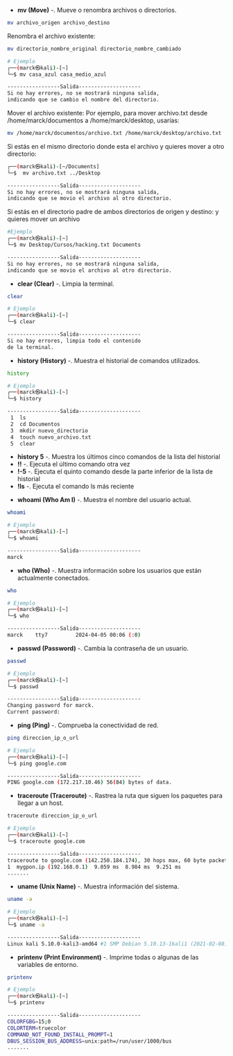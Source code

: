 - __mv (Move)__ -. Mueve o renombra archivos o directorios.  

```bash
mv archivo_origen archivo_destino
```
Renombra el archivo existente:

```bash
mv directorio_nombre_original directorio_nombre_cambiado
```
```bash
# Ejemplo
┌──(marck㉿kali)-[~]
└─$ mv casa_azul casa_medio_azul

-----------------Salida--------------------
Si no hay errores, no se mostrará ninguna salida, 
indicando que se cambio el nombre del directorio. 
```

Mover el archivo existente:
Por ejemplo, para mover archivo.txt desde /home/marck/documentos a /home/marck/desktop, usarías:

```bash
mv /home/marck/documentos/archivo.txt /home/marck/desktop/archivo.txt
```

Si estás en el mismo directorio donde esta el archivo y quieres mover a otro directorio:

```bash
┌──(marck㉿kali)-[~/Documents]
└─$  mv archivo.txt ../Desktop

-----------------Salida--------------------
Si no hay errores, no se mostrará ninguna salida, 
indicando que se movio el archivo al otro directorio. 
```

Si estás en el directorio padre de ambos directorios de origen y destino:
y quieres mover un archivo

```bash
#Ejemplo
┌──(marck㉿kali)-[~]
└─$ mv Desktop/Cursos/hacking.txt Documents

-----------------Salida--------------------
Si no hay errores, no se mostrará ninguna salida, 
indicando que se movio el archivo al otro directorio. 
```

- __clear (Clear)__ -.  Limpia la terminal.  

```bash
clear
```

```bash
# Ejemplo
┌──(marck㉿kali)-[~]
└─$ clear

-----------------Salida--------------------
Si no hay errores, limpia todo el contenido
de la terminal. 
```

- __history (History)__ -.  Muestra el historial de comandos utilizados.  

```bash
history
```

```bash
# Ejemplo
┌──(marck㉿kali)-[~]
└─$ history

-----------------Salida--------------------
 1  ls
 2  cd Documentos
 3  mkdir nuevo_directorio
 4  touch nuevo_archivo.txt
 5  clear
```

* **history 5** -.	Muestra los últimos cinco comandos de la lista del historial
* **!!**	-. Ejecuta el último comando otra vez
* **!-5**	-. Ejecuta el quinto comando desde la parte inferior de la lista de historial
* **!ls** -. Ejecuta el comando ls más reciente

- __whoami (Who Am I)__ -.  Muestra el nombre del usuario actual.  

```bash
whoami
```

```bash
# Ejemplo
┌──(marck㉿kali)-[~]
└─$ whoami

-----------------Salida--------------------
marck
```

- __who (Who)__ -. Muestra información sobre los usuarios que están actualmente conectados.  

```bash
who
```

```bash
# Ejemplo
┌──(marck㉿kali)-[~]
└─$ who

-----------------Salida--------------------
marck    tty7         2024-04-05 00:06 (:0)
```

- __passwd (Password)__ -. Cambia la contraseña de un usuario.  

```bash
passwd
```

```bash
# Ejemplo
┌──(marck㉿kali)-[~]
└─$ passwd

-----------------Salida--------------------
Changing password for marck.
Current password: 
```

- __ping (Ping)__ -. Comprueba la conectividad de red.  

```bash
ping direccion_ip_o_url
```

```bash
# Ejemplo
┌──(marck㉿kali)-[~]
└─$ ping google.com

-----------------Salida--------------------
PING google.com (172.217.10.46) 56(84) bytes of data.
```

- __traceroute (Traceroute)__ -. Rastrea la ruta que siguen los paquetes para llegar a un host.  

```bash
traceroute direccion_ip_o_url
```

```bash
# Ejemplo
┌──(marck㉿kali)-[~]
└─$ traceroute google.com

-----------------Salida--------------------
traceroute to google.com (142.250.184.174), 30 hops max, 60 byte packets
1  mygpon.ip (192.168.0.1)  9.059 ms  8.984 ms  9.251 ms
.......
```

- __uname (Unix Name)__ -. Muestra información del sistema.  

```bash
uname -a
```

```bash
# Ejemplo
┌──(marck㉿kali)-[~]
└─$ uname -a

-----------------Salida--------------------
Linux kali 5.10.0-kali3-amd64 #1 SMP Debian 5.10.13-1kali1 (2021-02-08) x86_64 GNU/Linux
```

- __printenv (Print Environment)__ -. Imprime todas o algunas de las variables de entorno.  

```bash
printenv
```

```bash
# Ejemplo
┌──(marck㉿kali)-[~]
└─$ printenv

-----------------Salida--------------------
COLORFGBG=15;0
COLORTERM=truecolor
COMMAND_NOT_FOUND_INSTALL_PROMPT=1
DBUS_SESSION_BUS_ADDRESS=unix:path=/run/user/1000/bus
.......
```


